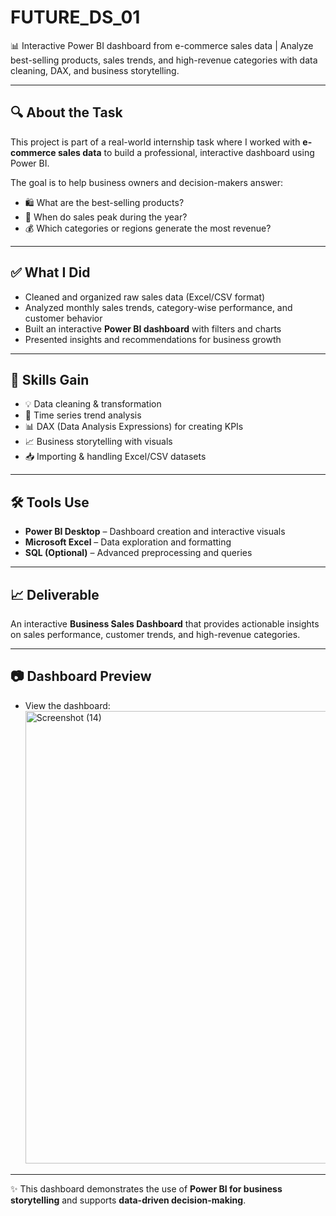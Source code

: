 # FUTURE_DS_01
📊 Interactive Power BI dashboard from e-commerce sales data | Analyze best-selling products, sales trends, and high-revenue categories with data cleaning, DAX, and business storytelling.

---

## 🔍 About the Task
This project is part of a real-world internship task where I worked with **e-commerce sales data** to build a professional, interactive dashboard using Power BI.  

The goal is to help business owners and decision-makers answer:  
- 🛍️ What are the best-selling products?  
- 📆 When do sales peak during the year?  
- 💰 Which categories or regions generate the most revenue?  

---

## ✅ What I Did
- Cleaned and organized raw sales data (Excel/CSV format)  
- Analyzed monthly sales trends, category-wise performance, and customer behavior  
- Built an interactive **Power BI dashboard** with filters and charts  
- Presented insights and recommendations for business growth  

---

## 🎯 Skills Gain
- 💡 Data cleaning & transformation  
- 📆 Time series trend analysis  
- 📊 DAX (Data Analysis Expressions) for creating KPIs  
- 📈 Business storytelling with visuals  
- 📥 Importing & handling Excel/CSV datasets  

---

## 🛠 Tools Use
- **Power BI Desktop** – Dashboard creation and interactive visuals  
- **Microsoft Excel** – Data exploration and formatting  
- **SQL (Optional)** – Advanced preprocessing and queries  

---

## 📈 Deliverable
An interactive **Business Sales Dashboard** that provides actionable insights on sales performance, customer trends, and high-revenue categories.  

---

## 📷 Dashboard Preview
* View the dashboard: <img width="1841" height="724" alt="Screenshot (14)" src="https://github.com/user-attachments/assets/0dfc86ee-436e-44a8-9056-ded92b895836" />


---

✨ This dashboard demonstrates the use of **Power BI for business storytelling** and supports **data-driven decision-making**.
